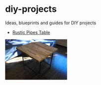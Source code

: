 # diy-projects
Ideas, blueprints and guides for DIY projects

- [Rustic Pipes Table](rustic_pipes_table)

![Rustic Pipes Table](rustic_pipes_table_th.jpg)

